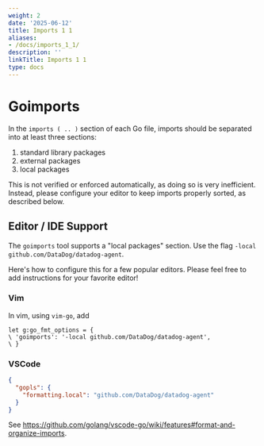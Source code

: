 ```yaml
---
weight: 2
date: '2025-06-12'
title: Imports 1 1
aliases:
- /docs/imports_1_1/
description: ''
linkTitle: Imports 1 1
type: docs
---
```


# Goimports

In the `imports ( .. )` section of each Go file, imports should be separated into at least three sections:

1. standard library packages
1. external packages
1. local packages

This is not verified or enforced automatically, as doing so is very inefficient.
Instead, please configure your editor to keep imports properly sorted, as described below.

## Editor / IDE Support

The `goimports` tool supports a "local packages" section.  Use the flag `-local github.com/DataDog/datadog-agent`.

Here's how to configure this for a few popular editors.
Please feel free to add instructions for your favorite editor!

### Vim

In vim, using `vim-go`, add

```vim
let g:go_fmt_options = {
\ 'goimports': '-local github.com/DataDog/datadog-agent',
\ }
```

### VSCode

```json
{
  "gopls": {
    "formatting.local": "github.com/DataDog/datadog-agent"
  } 
}
```

See https://github.com/golang/vscode-go/wiki/features#format-and-organize-imports.
